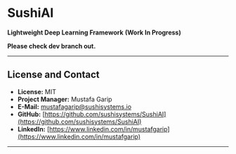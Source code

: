 # SushiAI

**Lightweight Deep Learning Framework**  **(Work In Progress)**


**Please check dev branch out.**

---

## License and Contact

* **License:** MIT
* **Project Manager:** Mustafa Garip
* **E-Mail:** [mustafagarip@sushisystems.io](mailto:mustafagarip@sushisystems.io)
* **GitHub:** [https://github.com/sushisystems/SushiAI](https://github.com/sushisystems/SushiAI)
* **LinkedIn:** [https://www.linkedin.com/in/mustafgarip](https://www.linkedin.com/in/mustafgarip)

---


